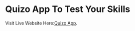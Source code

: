 # Quizo App To Test Your Skills

Visit Live Website Here:[Quizo App](https://github.com/facebook/create-react-app).
